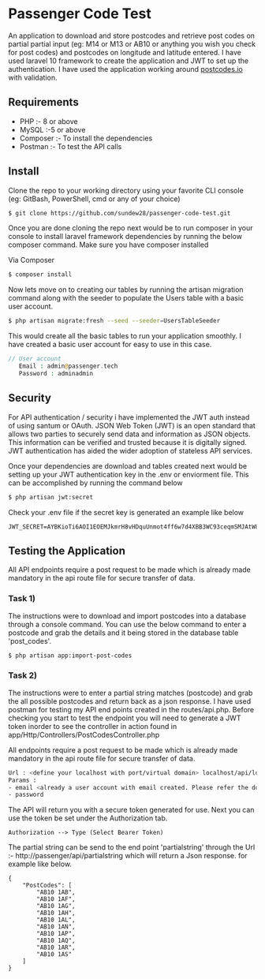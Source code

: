 # Passenger Code Test

An application to download and store postcodes and retrieve post codes on partial partial input (eg: M14 or M13 or AB10 or anything you wish you check for post codes) and postcodes on longitude and latitude entered. I have used laravel 10 framework to create the application and JWT to set up the authentication.
I have used the application working around [postcodes.io](https://postcodes.io/) with validation. 

## Requirements

- PHP :- 8 or above
- MySQL :-5 or above
- Composer :- To install the dependencies
- Postman :- To test the API calls

## Install

Clone the repo to your working directory using your favorite CLI console (eg: GitBash, PowerShell, cmd or any of your choice) 

```bash
$ git clone https://github.com/sundew28/passenger-code-test.git
```

Once you are done cloning the repo next would be to run composer in your console to install laravel framework dependencies by running the below composer command. Make sure you have composer installed

Via Composer

```bash
$ composer install
```

Now lets move on to creating our tables by running the artisan migration command along with the seeder to populate the Users table with a basic user account.

```bash
$ php artisan migrate:fresh --seed --seeder=UsersTableSeeder
```

This would create all the basic tables to run your application smoothly. I have created a basic user account for easy to use in this case.

```php
// User account
   Email : admin@passenger.tech
   Password : adminadmin
```

## Security

For API authentication / security i have implemented the JWT auth instead of using santum or OAuth. JSON Web Token (JWT) is an open standard that allows two parties to securely send data and information as JSON objects. This information can be verified and trusted because it is digitally signed. JWT authentication has aided the wider adoption of stateless API services.

Once your dependencies are download and tables created next would be setting up your JWT authentication key in the .env or enviorment file. This can be accomplished by running the command below

```bash
$ php artisan jwt:secret
```

Check your .env file if the secret key is generated an example like below
```
JWT_SECRET=AYBKioTi6AOI1EOEMJkmrH8vHDquUnmot4ff6w7d4XBB3WC93ceqmSMJAtW8kxco

```

## Testing the Application

All API endpoints require a post request to be made which is already made mandatory in the api route file for secure transfer of data.

### Task 1) 

The instructions were to download and import postcodes into a database through a console command. You can use the below command to enter a postcode and grab the details and it being stored in the database table 'post_codes'.

```bash
$ php artisan app:import-post-codes
```

### Task 2)

The instructions were to enter a partial string matches (postcode) and grab the all possible postcodes and return back as a json response. I have used postman for testing my API end points created in the routes/api.php. Before checking you start to test the endpoint you will need to generate a JWT token inorder to see the controller in action found in app/Http/Controllers/PostCodesController.php

All endpoints require a post request to be made which is already made mandatory in the api route file for secure transfer of data.

```bash
Url : <define your localhost with port/virtual domain> localhost/api/login
Params : 
- email <already a user account with email created. Please refer the doc for the informations>,
- password
```
The API will return you with a secure token generated for use. Next you can use the token be set under the Authorization tab.

```
Authorization --> Type (Select Bearer Token)
```

The partial string can be send to the end point 'partialstring' through the Url :- http://passenger/api/partialstring which will return a Json response. for example like below.

```
{
    "PostCodes": [
        "AB10 1AB",
        "AB10 1AF",
        "AB10 1AG",
        "AB10 1AH",
        "AB10 1AL",
        "AB10 1AN",
        "AB10 1AP",
        "AB10 1AQ",
        "AB10 1AR",
        "AB10 1AS"
    ]
}
```